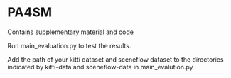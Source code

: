 # PA4SM

Contains supplementary material and code

Run main_evaluation.py to test the results.

Add the path of your kitti dataset and sceneflow dataset to the directories indicated by kitti-data and sceneflow-data in main_evalution.py

